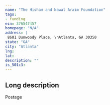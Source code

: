 ```yaml
---
name: "The Hisham and Nawal Araim Foundation"
tags:
- funding
ein: 376547457
homepage: "N/A"
address: |
 8601 Dunwoody Place, \nAtlanta, GA 30350
state: "GA"
city: "Atlanta"
lng: 
lat: 
description: ""
is_501c3: 
---
```


## Long description

Postage
